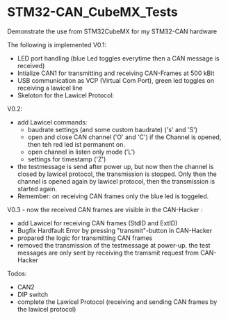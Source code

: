 # STM32-CAN_CubeMX_Tests
Demonstrate the  use from STM32CubeMX for my STM32-CAN hardware

The following is implemented V0.1:
* LED port handling (blue Led toggles everytime then a CAN message is received)
* Intialize CAN1 for transmitting and receiving CAN-Frames at 500 kBit
* USB communication as VCP  (Virtual Com Port), green led toggles on receiving a lawicel line
* Skeloton for the Lawicel Protocol: 


V0.2:
- add Lawicel commands:
  -  baudrate settings (and some custom baudrate)  ('s' and 'S')
  -  open and close CAN channel ('O' and 'C')
     if the Channel is opened, then teh red led ist permanent on.
  -  open channel in listen only mode ('L')   
  -  settings for timestamp  ('Z')
- the testmessage is send after power up, but now then the channel is closed by lawicel protocol, the transmission is stopped.
  Only then the channel is opened again by lawicel protocol, then the transmission is started again.
- Remember: on receiving CAN frames only the blue led is toggeled. 


V0.3  - now the received CAN frames are visible in the CAN-Hacker :   
- add Lawicel for receiving CAN frames  (StdID and ExtID)
- Bugfix Hardfault Error by pressing "transmit"-button in CAN-Hacker
- propared the logic for transmitting CAN frames
- removed the transmission of the testmessage at power-up.
  the test messages are only sent by receiving the tramsmit request from CAN-Hacker
  
Todos:
* CAN2 
* DIP switch
* complete the Lawicel Protocol (receiving and sending CAN frames by the lawicel protocol)

